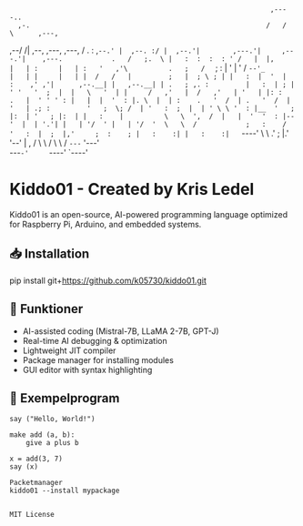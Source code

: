 
                                                                                        
                                                                    ,----..             
      ,-.                                                          /   /   \      ,---, 
  ,--/ /|    ,--,          ,---,       ,---,                      /   .     :  ,`--.' | 
,--. :/ |  ,--.'|        ,---.'|     ,---.'|    ,---.            .   /   ;.  \ |   :  : 
:  : ' /   |  |,         |   | :     |   | :   '   ,'\          .   ;   /  ` ; :   |  ' 
|  '  /    `--'_         |   | |     |   | |  /   /   |         ;   |  ; \ ; | |   :  | 
'  |  :    ,' ,'|      ,--.__| |   ,--.__| | .   ; ,. :         |   :  | ; | ' '   '  ; 
|  |   \   '  | |     /   ,'   |  /   ,'   | '   | |: :         .   |  ' ' ' : |   |  | 
'  : |. \  |  | :    .   '  /  | .   '  /  | '   | .; :         '   ;  \; /  | '   :  ; 
|  | ' \ \ '  : |__  '   ; |:  | '   ; |:  | |   :    |          \   \  ',  /  |   |  ' 
'  : |--'  |  | '.'| |   | '/  ' |   | '/  '  \   \  /            ;   :    /   '   :  | 
;  |,'     ;  :    ; |   :    :| |   :    :|   `----'              \   \ .'    ;   |.'  
'--'       |  ,   /   \   \  /    \   \  /                          `---`      '---'    
            ---`-'     `----'      `----'                                               
                                                                                        


# Kiddo01 - Created by Kris Ledel
Kiddo01 is an open-source, AI-powered programming language optimized for Raspberry Pi, Arduino, and embedded systems.

## 📥 Installation
pip install git+https://github.com/k05730/kiddo01.git


## 🚀 Funktioner
- AI-assisted coding (Mistral-7B, LLaMA 2-7B, GPT-J)
- Real-time AI debugging & optimization
- Lightweight JIT compiler
- Package manager for installing modules
- GUI editor with syntax highlighting

## 🏁 Exempelprogram
```kiddo01
say ("Hello, World!")

make add (a, b):
    give a plus b

x = add(3, 7)
say (x)

Packetmanager
kiddo01 --install mypackage


MIT License
